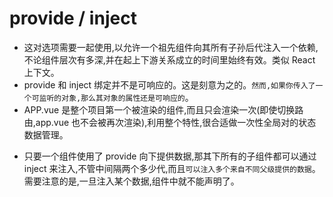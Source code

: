 # provide / inject

- 这对选项需要一起使用,以允许一个祖先组件向其所有子孙后代注入一个依赖,不论组件层次有多深,并在起上下游关系成立的时间里始终有效。类似 React 上下文。
- provide 和 inject 绑定并不是可响应的。这是刻意为之的。`然而,如果你传入了一个可监听的对象,那么其对象的属性还是可响应的`。
- APP.vue 是整个项目第一个被渲染的组件,而且只会渲染一次(即使切换路由,app.vue 也不会被再次渲染),利用整个特性,很合适做一次性全局对的状态数据管理。

* 只要一个组件使用了 provide 向下提供数据,那其下所有的子组件都可以通过 inject 来注入,不管中间隔两个多少代,而且`可以注入多个来自不同父级提供的数据`。需要注意的是,一旦注入某个数据,组件中就不能声明了。
